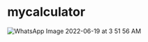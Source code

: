 # mycalculator

![WhatsApp Image 2022-06-19 at 3 51 56 AM](https://user-images.githubusercontent.com/89929259/174459435-9fc502e7-5fb1-446e-9ea7-5aeb9bac44e9.jpeg)
